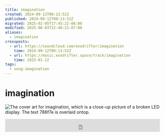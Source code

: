 ```yaml
---
title: imagination
created: 2024-09-12T00:13:52Z
published: 2024-09-12T00:13:52Z
migrated: 2025-02-05T17:45:22-06:00
modified: 2025-08-03T22:48:21-07:00
aliases:
  - imagination
crossposts:
  - url: https://soundcloud.com/exodrifter/imagination
    time: 2024-09-12T00:13:52Z
  - url: https://music.exodrifter.space/track/imagination
    time: 2025-01-22
tags:
  - song-imagination
---
```


# imagination

![The cover art for imagination, which is a close-up picture of a broken LED display. The text 786f7e is overlaid ontop.](imagination.png)

<iframe style="border: 0; width: 100%; max-width: 700px; height: 42px;" src="https://bandcamp.com/EmbeddedPlayer/album=253081176/size=small/bgcol=ffffff/linkcol=0687f5/track=2344694617/transparent=true/" seamless><a href="https://music.exodrifter.space/album/future-formant">future formant by exodrifter</a></iframe>
